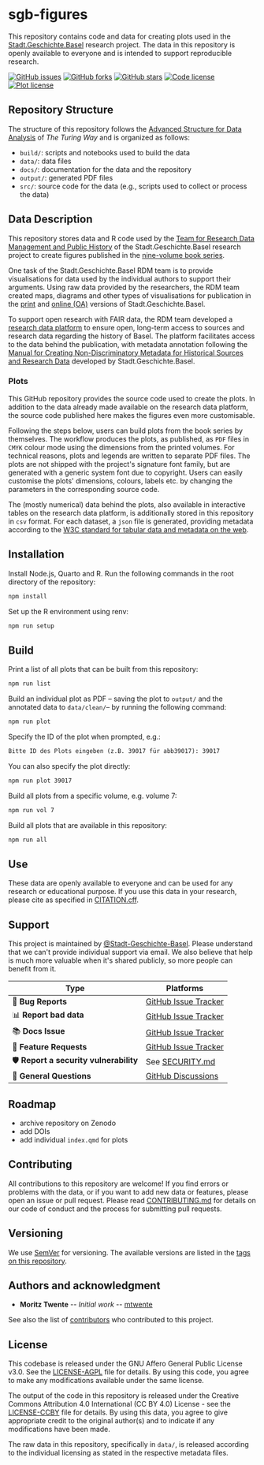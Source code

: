 # sgb-figures

This repository contains code and data for creating plots used in the [Stadt.Geschichte.Basel](https://stadtgeschichtebasel.ch) research project. The data in this repository is openly available to everyone and is intended to support reproducible research.

[![GitHub issues](https://img.shields.io/github/issues/Stadt-Geschichte-Basel/sgb-figures.svg)](https://github.com/Stadt-Geschichte-Basel/sgb-figures/issues)
[![GitHub forks](https://img.shields.io/github/forks/Stadt-Geschichte-Basel/sgb-figures.svg)](https://github.com/Stadt-Geschichte-Basel/sgb-figures/network)
[![GitHub stars](https://img.shields.io/github/stars/Stadt-Geschichte-Basel/sgb-figures.svg)](https://github.com/Stadt-Geschichte-Basel/sgb-figures/stargazers)
[![Code license](https://img.shields.io/badge/Code-AGPL--3.0-orange)](LICENSE-AGPL.md)
[![Plot license](https://img.shields.io/badge/Plots-CC_BY--SA_4.0-green)](LICENSE-CCBY.md)

<!-- [![DOI](https://zenodo.org/badge/ZENODO_RECORD.svg)](https://zenodo.org/badge/latestdoi/ZENODO_RECORD) -->

## Repository Structure

The structure of this repository follows the [Advanced Structure for Data Analysis](https://the-turing-way.netlify.app/project-design/project-repo/project-repo-advanced.html) of _The Turing Way_ and is organized as follows:

- `build/`: scripts and notebooks used to build the data
- `data/`: data files
- `docs/`: documentation for the data and the repository
- `output/`: generated PDF files
- `src/`: source code for the data (e.g., scripts used to collect or process the data)

## Data Description

This repository stores data and R code used by the [Team for Research Data Management and Public History](https://dokumentation.stadtgeschichtebasel.ch/team.html) of the Stadt.Geschichte.Basel research project to create figures published in the [nine-volume book series](https://stadtgeschichtebasel.ch/baende).

One task of the Stadt.Geschichte.Basel RDM team is to provide visualisations for data used by the individual authors to support their arguments. Using raw data provided by the researchers, the RDM team created maps, diagrams and other types of visualisations for publication in the [print](https://www.merianverlag.ch/buecher/stadt.geschichte.basel.html) and [online (OA)](https://emono.unibas.ch/stadtgeschichtebasel) versions of Stadt.Geschichte.Basel.

To support open research with FAIR data, the RDM team developed a [research data platform](https://forschung.stadtgeschichtebasel.ch) to ensure open, long-term access to sources and research data regarding the history of Basel. The platform facilitates access to the data behind the publication, with metadata annotation following the [Manual for Creating Non-Discriminatory Metadata for Historical Sources and Research Data](https://maehr.github.io/diskriminierungsfreie-metadaten/) developed by Stadt.Geschichte.Basel.

### Plots

This GitHub repository provides the source code used to create the plots. In addition to the data already made available on the research data platform, the source code published here makes the figures even more customisable.

Following the steps below, users can build plots from the book series by themselves. The workflow produces the plots, as published, as `PDF` files in `CMYK` colour mode using the dimensions from the printed volumes. For technical reasons, plots and legends are written to separate PDF files. The plots are not shipped with the project's signature font family, but are generated with a generic system font due to copyright. Users can easily customise the plots' dimensions, colours, labels etc. by changing the parameters in the corresponding source code.

The (mostly numerical) data behind the plots, also available in interactive tables on the research data platform, is additionally stored in this repository in `csv` format. For each dataset, a `json` file is generated, providing metadata according to the [W3C standard for tabular data and metadata on the web](https://w3c.github.io/csvw/syntax/).

<!-- add datamodel -->
<!-- add mermaid chart with plot pipeline -->
<!-- add used most important packages / renv / ggplot / patchwork -->

## Installation

Install Node.js, Quarto and R. Run the following commands in the root directory of the repository:

```bash
npm install
```

Set up the R environment using renv:

```bash
npm run setup
```

## Build

Print a list of all plots that can be built from this repository:

```bash
npm run list
```

Build an individual plot as PDF – saving the plot to `output/` and the annotated data to `data/clean/`– by running the following command:

```bash
npm run plot
```

Specify the ID of the plot when prompted, e.g.:

```markdown
Bitte ID des Plots eingeben (z.B. 39017 für abb39017): 39017
```

You can also specify the plot directly:

```bash
npm run plot 39017
```

Build all plots from a specific volume, e.g. volume 7:

```bash
npm run vol 7
```

Build all plots that are available in this repository:

```bash
npm run all
```

## Use

These data are openly available to everyone and can be used for any research or educational purpose. If you use this data in your research, please cite as specified in [CITATION.cff](CITATION.cff). <!-- The following citation formats are also available through _Zenodo_: -->

<!--
- [BibTeX](https://zenodo.org/record/ZENODO_RECORD/export/hx)
- [CSL](https://zenodo.org/record/ZENODO_RECORD/export/csl)
- [DataCite](https://zenodo.org/record/ZENODO_RECORD/export/dcite4)
- [Dublin Core](https://zenodo.org/record/ZENODO_RECORD/export/xd)
- [DCAT](https://zenodo.org/record/ZENODO_RECORD/export/dcat)
- [JSON](https://zenodo.org/record/ZENODO_RECORD/export/json)
- [JSON-LD](https://zenodo.org/record/ZENODO_RECORD/export/schemaorg_jsonld)
- [GeoJSON](https://zenodo.org/record/ZENODO_RECORD/export/geojson)
- [MARCXML](https://zenodo.org/record/ZENODO_RECORD/export/xm)

_Zenodo_ provides an [API (REST & OAI-PMH)](https://developers.zenodo.org/) to access the data. For example, the following command will return the metadata for the most recent version of the data

```bash
curl -i https://zenodo.org/api/records/ZENODO_RECORD
```
-->

## Support

This project is maintained by [@Stadt-Geschichte-Basel](https://github.com/stadt-geschichte-basel). Please understand that we can't provide individual support via email. We also believe that help is much more valuable when it's shared publicly, so more people can benefit from it.

| Type                                   | Platforms                                                                               |
| -------------------------------------- | --------------------------------------------------------------------------------------- |
| 🚨 **Bug Reports**                     | [GitHub Issue Tracker](https://github.com/stadt-geschichte-basel/sgb-figures/issues)    |
| 📊 **Report bad data**                 | [GitHub Issue Tracker](https://github.com/stadt-geschichte-basel/sgb-figures/issues)    |
| 📚 **Docs Issue**                      | [GitHub Issue Tracker](https://github.com/stadt-geschichte-basel/sgb-figures/issues)    |
| 🎁 **Feature Requests**                | [GitHub Issue Tracker](https://github.com/stadt-geschichte-basel/sgb-figures/issues)    |
| 🛡 **Report a security vulnerability** | See [SECURITY.md](SECURITY.md)                                                          |
| 💬 **General Questions**               | [GitHub Discussions](https://github.com/stadt-geschichte-basel/sgb-figures/discussions) |

## Roadmap

- archive repository on Zenodo
- add DOIs
- add individual `index.qmd` for plots

## Contributing

All contributions to this repository are welcome! If you find errors or problems with the data, or if you want to add new data or features, please open an issue or pull request. Please read [CONTRIBUTING.md](CONTRIBUTING.md) for details on our code of conduct and the process for submitting pull requests.

## Versioning

We use [SemVer](http://semver.org/) for versioning. The available versions are listed in the [tags on this repository](https://github.com/stadt-geschichte-basel/sgb-figures/tags).

## Authors and acknowledgment

- **Moritz Twente** -- _Initial work_ -- [mtwente](https://github.com/mtwente)

See also the list of [contributors](https://github.com/stadt-geschichte-basel/sgb-figures/graphs/contributors) who contributed to this project.

## License

This codebase is released under the GNU Affero General Public License v3.0. See the [LICENSE-AGPL](LICENSE-AGPL.md) file for details. By using this code, you agree to make any modifications available under the same license.

The output of the code in this repository is released under the Creative Commons Attribution 4.0 International (CC BY 4.0) License - see the [LICENSE-CCBY](LICENSE-CCBY.md) file for details. By using this data, you agree to give appropriate credit to the original author(s) and to indicate if any modifications have been made.

The raw data in this repository, specifically in `data/`, is released according to the individual licensing as stated in the respective metadata files.
